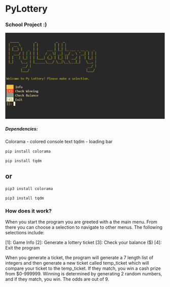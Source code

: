 # PyLottery

### School Project :)


![image info](./images/img1.png)

##### Dependencies:
Colorama - colored console text
tqdm - loading bar

```
pip install colorama
```
```
pip install tqdm
```

## or

```
pip3 install colorama
```
```
pip3 install tqdm
```

### How does it work?

When you start the program you are greeted with a the main menu. From there you can choose a selection to navigate to other menus. The following selections include:

[1]: Game Info
[2]: Generate a lottery ticket
[3]: Check your balance ($)
[4]: Exit the program


When you generate a ticket, the program will generate a 7 length list of integers and then
generate a new ticket called temp_ticket which will compare your ticket to the temp_ticket. 
If they match, you win a cash prize from $0-999999. Winning is determined by generating 2 random
numbers, and if they match, you win. The odds are out of 9.